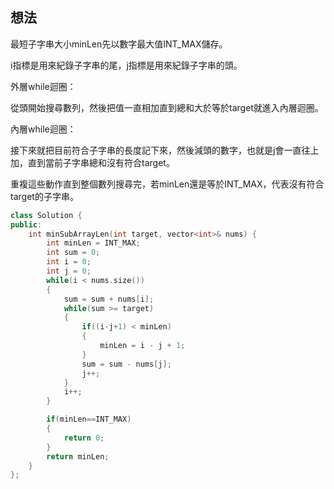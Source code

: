 ## 想法
最短子字串大小minLen先以數字最大值INT_MAX儲存。

i指標是用來紀錄子字串的尾，j指標是用來紀錄子字串的頭。

外層while迴圈：

從頭開始搜尋數列，然後把值一直相加直到總和大於等於target就進入內層迴圈。

內層while迴圈：

接下來就把目前符合子字串的長度記下來，然後減頭的數字，也就是j會一直往上加，直到當前子字串總和沒有符合target。

重複這些動作直到整個數列搜尋完，若minLen還是等於INT_MAX，代表沒有符合target的子字串。


```CPP
class Solution {
public:
    int minSubArrayLen(int target, vector<int>& nums) {
        int minLen = INT_MAX;
        int sum = 0;
        int i = 0;
        int j = 0;
        while(i < nums.size())
        {
            sum = sum + nums[i];
            while(sum >= target)
            {
                if((i-j+1) < minLen)
                {
                    minLen = i - j + 1;
                }
                sum = sum - nums[j];
                j++;
            }
            i++;
        }      

        if(minLen==INT_MAX)
        {
            return 0;
        }
        return minLen;
    }
};
```
